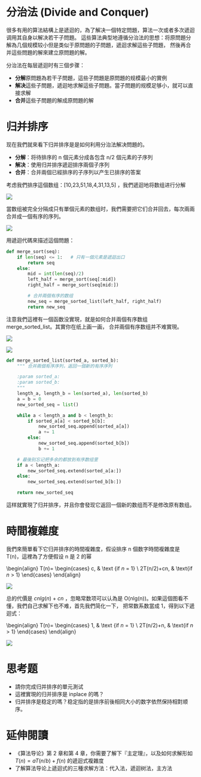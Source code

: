 # 分治法 (Divide and Conquer)

很多有用的算法結構上是遞迴的，為了解决一個特定問題，算法一次或者多次遞迴调用其自身以解决若干子問題。
這些算法典型地遵循分治法的思想：将原問題分解為几個规模较小但是类似于原問題的子問題，遞迴求解這些子問題，
然後再合并這些問題的解來建立原問題的解。

分治法在每层遞迴时有三個步骤：

- **分解**原問題為若干子問題，這些子問題是原問題的规模最小的實例
- **解决**這些子問題，遞迴地求解這些子問題。當子問題的规模足够小，就可以直接求解
- **合并**這些子問題的解成原問題的解


# 归并排序
现在我們就來看下归并排序是是如何利用分治法解决問題的。

- **分解**：将待排序的 n 個元素分成各包含 n/2 個元素的子序列
- **解决**：使用归并排序遞迴排序兩個子序列
- **合并**：合并兩個已經排序的子序列以产生已排序的答案

考虑我們排序這個数组：[10,23,51,18,4,31,13,5] ，我們遞迴地将数组进行分解

![](./merge_sort_split.png)

當数组被完全分隔成只有單個元素的数组时，我們需要把它们合并回去，每次兩兩合并成一個有序的序列。

![](./merge_sort_merge.png)

用遞迴代碼來描述這個問題：

```py
def merge_sort(seq):
    if len(seq) <= 1:   # 只有一個元素是遞迴出口
        return seq
    else:
        mid = int(len(seq)/2)
        left_half = merge_sort(seq[:mid])
        right_half = merge_sort(seq[mid:])

        # 合并兩個有序的数组
        new_seq = merge_sorted_list(left_half, right_half)
        return new_seq
```

注意我們這裡有一個函数没實現，就是如何合并兩個有序数组 merge_sorted_list。其實你在纸上画一画，
合并兩個有序数组并不难實現。

![](./merge_sorted_array.png)

![](./merge_sorted_array_2.png)


```py
def merge_sorted_list(sorted_a, sorted_b):
    """ 合并兩個有序序列，返回一個新的有序序列

    :param sorted_a:
    :param sorted_b:
    """
    length_a, length_b = len(sorted_a), len(sorted_b)
    a = b = 0
    new_sorted_seq = list()

    while a < length_a and b < length_b:
        if sorted_a[a] < sorted_b[b]:
            new_sorted_seq.append(sorted_a[a])
            a += 1
        else:
            new_sorted_seq.append(sorted_b[b])
            b += 1

    # 最後别忘记把多余的都放到有序数组里
    if a < length_a:
        new_sorted_seq.extend(sorted_a[a:])
    else:
        new_sorted_seq.extend(sorted_b[b:])

    return new_sorted_seq
```

這样就實現了归并排序，并且你會發现它返回一個新的数组而不是修改原有数组。


# 時間複雜度
我們來簡單看下它归并排序的時間複雜度，假设排序 n 個数字時間複雜度是 T(n)，這裡為了方便假设 n 是 2 的幂

\begin{align}
T(n)= \begin{cases} c, & \text {if $n$ = 1} \\ 2T(n/2)+cn, & \text{if $n$ > 1} \end{cases}
\end{align}

![](./merge_sort_recursion_tree.png)

总的代價是 $cnlg(n)+cn$ ，忽略常数项可以认為是  O(nlg(n))。如果這個图看不懂，我們自己求解下也不难，首先我們简化一下，
把常数系数當成 1，得到以下遞迴式：

\begin{align}
T(n)= \begin{cases} 1, & \text {if $n$ = 1} \\ 2T(n/2)+n, & \text{if $n$ > 1} \end{cases}
\end{align}

![](./tn.png)


# 思考题
- 請你完成归并排序的單元測试
- 這裡實現的归并排序是 inplace 的嗎？
- 归并排序是稳定的嗎？稳定指的是排序前後相同大小的数字依然保持相對顺序。

# 延伸閱讀
- 《算法导论》第 2 章和第 4 章，你需要了解下『主定理』，以及如何求解形如 $T(n)=aT(n/b) + f(n)$ 的遞迴式複雜度
-  了解算法导论上遞迴式的三種求解方法：代入法，遞迴树法，主方法
